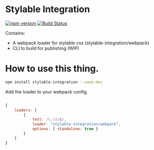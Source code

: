 # Stylable Integration
[![npm version](https://badge.fury.io/js/stylable-integration.svg)](https://www.npmjs.com/package/stylable-integration)
[![Build Status](https://travis-ci.com/wixplosives/stylable-integration.svg?token=JxepjChyzQB66ehAYhtG&branch=master)](https://travis-ci.com/wixplosives/stylable-integration)

Contains:
- A webpack loader for stylable css (stylable-integration/webpack)
- CLI to build for publishing (WIP)


# How to use this thing.

```bash
npm install stylable-integration --save-dev
```

Add the loader to your webpack config.

```js

{
    loaders: [
        {
            test: /\.css$/,
            loader: "stylable-integration/webpack",
            options: { standalone: true }
        }
    ]
}

```
